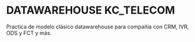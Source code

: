 # DATAWAREHOUSE KC_TELECOM

Practica de modelo clásico datawarehouse para compañia con CRM, IVR, ODS y FCT y más.


